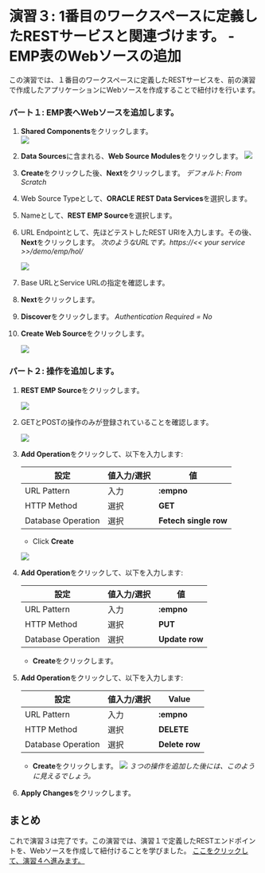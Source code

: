 # 演習３: 1番目のワークスペースに定義したRESTサービスと関連づけます。 - EMP表のWebソースの追加

この演習では、１番目のワークスペースに定義したRESTサービスを、前の演習で作成したアプリケーションにWebソースを作成することで紐付けを行います。
### **パート１**: EMP表へWebソースを追加します。

1. **Shared Components**をクリックします。  
    ![](images/3/click-shared-components.png)
2. **Data Sources**に含まれる、**Web Source Modules**をクリックします。
    ![](images/3/web-source-modules.png)
3. **Create**をクリックした後、**Next**をクリックします。 
    *デフォルト: From Scratch*
5. Web Source Typeとして、**ORACLE REST Data Services**を選択します。
6. Nameとして、**REST EMP Source**を選択します。
7. URL Endpointとして、先ほどテストしたREST URIを入力します。その後、**Next**をクリックします。
    *次のようなURLです。https://<< your service >>/demo/emp/hol/*

    ![](images/3/web-source-type.png)

8. Base URLとService URLの指定を確認します。
9. **Next**をクリックします。
10. **Discover**をクリックします。
    *Authentication Required = No*
11. **Create Web Source**をクリックします。

    ![](images/3/create-web-source.png)

### **パート２**: 操作を追加します。

1. **REST EMP Source**をクリックします。

    ![](images/3/click-rest-emp-source.png)

2. GETとPOSTの操作のみが登録されていることを確認します。

    ![](images/3/click-add-operation.png)

3. **Add Operation**をクリックして、以下を入力します:

    | 設定 | 値入力/選択 | 値 |
    | --- | --- | --- |
    | URL Pattern | 入力 | **:empno** |
    | HTTP Method | 選択 | **GET** |
    | Database Operation | 選択 | **Fetech single row** |
    - Click **Create** 

    ![](images/3/select-database-operation.png)

4.  **Add Operation**をクリックして、以下を入力します:

    | 設定 | 値入力/選択 | 値 |
    | --- | --- | --- |
    | URL Pattern | 入力 | **:empno** |
    | HTTP Method | 選択 | **PUT** |
    | Database Operation | 選択 | **Update row** |
    - **Create**をクリックします。

5. **Add Operation**をクリックして、以下を入力します:

    | 設定 | 値入力/選択 | Value |
    | --- | --- | --- |
    | URL Pattern | 入力 | **:empno** |
    | HTTP Method | 選択 | **DELETE** |
    | Database Operation | 選択 | **Delete row** |
    - **Create**をクリックします。 
    ![](images/3/operations.png)
    *３つの操作を追加した後には、このように見えるでしょう。*
6. **Apply Changes**をクリックします。
## まとめ

これで演習３は完了です。この演習では、演習１で定義したRESTエンドポイントを、Webソースを作成して紐付けることを学びました。
[ここをクリックして、演習４へ進みます。](4-defining-the-report-and-form-on-emp-creating-pages.md)
